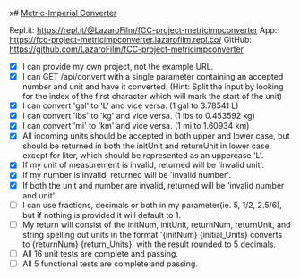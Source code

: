 x# [Metric-Imperial Converter](https://www.freecodecamp.org/learn/quality-assurance/quality-assurance-projects/metric-imperial-converter)

Repl.it: https://repl.it/@LazaroFilm/fCC-project-metricimpconverter
App: https://fcc-project-metricimpconverter.lazarofilm.repl.co/
GitHub: https://github.com/LazaroFilm/fCC-project-metricimpconverter

- [x] I can provide my own project, not the example URL.
- [x] I can GET /api/convert with a single parameter containing an accepted number and unit and have it converted. (Hint: Split the input by looking for the index of the first character which will mark the start of the unit)
- [x] I can convert 'gal' to 'L' and vice versa. (1 gal to 3.78541 L)
- [x] I can convert 'lbs' to 'kg' and vice versa. (1 lbs to 0.453592 kg)
- [x] I can convert 'mi' to 'km' and vice versa. (1 mi to 1.60934 km)
- [x] All incoming units should be accepted in both upper and lower case, but should be returned in both the initUnit and returnUnit in lower case, except for liter, which should be represented as an uppercase 'L'.
- [x] If my unit of measurement is invalid, returned will be 'invalid unit'.
- [x] If my number is invalid, returned will be 'invalid number'.
- [x] If both the unit and number are invalid, returned will be 'invalid number and unit'.
- [ ] I can use fractions, decimals or both in my parameter(ie. 5, 1/2, 2.5/6), but if nothing is provided it will default to 1.
- [ ] My return will consist of the initNum, initUnit, returnNum, returnUnit, and string spelling out units in the format '{initNum} {initial_Units} converts to {returnNum} {return_Units}' with the result rounded to 5 decimals.
- [ ] All 16 unit tests are complete and passing.
- [ ] All 5 functional tests are complete and passing.

